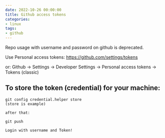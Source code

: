 ```yaml
--- 
date: 2022-10-26 00:00:00
title: Github access tokens
categories: 
- linux
tags: 
- github
---
```

Repo usage with username and password on github is deprecated.

Use Personal access tokens: <https://github.com/settings/tokens>

or: Github -> Settings -> Developer Settings -> Personal access tokens -> Tokens (classic)

## To store the token (credential) for your machine:


    git config credential.helper store
    (store is example)

    after that:

    git push

    Login with username and Token!

